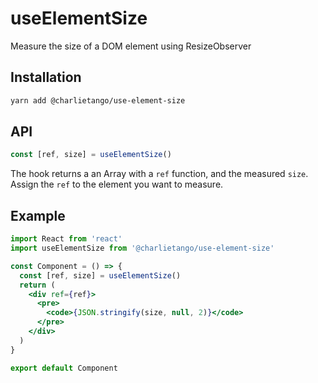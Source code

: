 # useElementSize

Measure the size of a DOM element using ResizeObserver

## Installation

```sh
yarn add @charlietango/use-element-size
```

## API

```js
const [ref, size] = useElementSize()
```

The hook returns a an Array with a `ref` function, and the measured `size`.
Assign the `ref` to the element you want to measure.

## Example

```jsx harmony
import React from 'react'
import useElementSize from '@charlietango/use-element-size'

const Component = () => {
  const [ref, size] = useElementSize()
  return (
    <div ref={ref}>
      <pre>
        <code>{JSON.stringify(size, null, 2)}</code>
      </pre>
    </div>
  )
}

export default Component
```
